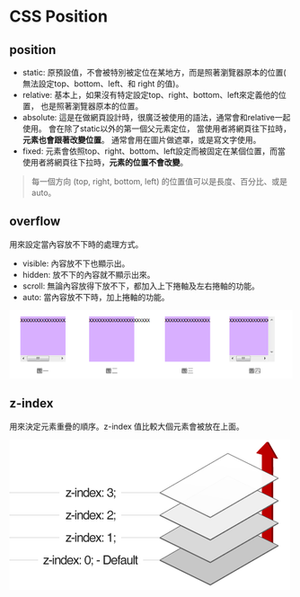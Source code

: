 # CSS Position

## position

* static: 原預設值，不會被特別被定位在某地方，而是照著瀏覽器原本的位置\( 無法設定top、bottom、left、和 right 的值\)。
* relative: 基本上，如果沒有特定設定top、right、bottom、left來定義他的位置， 也是照著瀏覽器原本的位置。
* absolute: 這是在做網頁設計時，很廣泛被使用的語法，通常會和relative一起使用。 會在除了static以外的第一個父元素定位， 當使用者將網頁往下拉時，**元素也會跟著改變位置**。 通常會用在圖片做遮罩，或是寫文字使用。
* fixed: 元素會依照top、right、bottom、left設定而被固定在某個位置，而當使用者將網頁往下拉時，**元素的位置不會改變**。

> 每一個方向 \(top, right, bottom, left\) 的位置值可以是長度、百分比、或是 auto。

## overflow

用來設定當內容放不下時的處理方式。

* visible: 內容放不下也顯示出。
* hidden: 放不下的內容就不顯示出來。
* scroll: 無論內容放得下放不下，都加入上下捲軸及左右捲軸的功能。
* auto: 當內容放不下時，加上捲軸的功能。

![](../.gitbook/assets/css-overflow.png)

## z-index

用來決定元素重疊的順序。z-index 值比較大個元素會被放在上面。

![](../.gitbook/assets/basic-z-index.gif)

